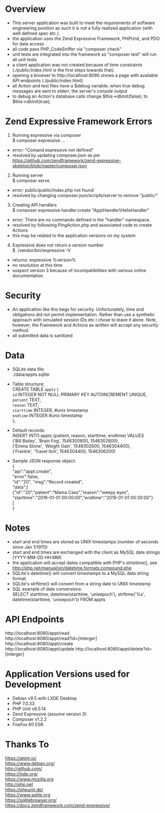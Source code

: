 Overview  
===  
- This server application was built to meet the requirements of software engineering position as such it is not a fully realized application (with well defined spec etc.).  
- the application uses the Zend Expressive Framework, PHPUnit, and PDO for data access
- all code pass PHP_CodeSniffer via "composer check"  
- unit tests are integrated into the framework so "composer test" will run all unit tests  
- a client application was not created because of time constraints (./public/index.html is the first steps towards that).  
- opening a browser to http://localhost:8080 shows a page with available API endpoints (./public/index.html)  
- all Action and test files have a $debug variable; when true debug messages are sent to stderr, the server's console output  
- to debug an Action's database calls change $this->dbInit(false); to $this->dbInit(true);  


Zend Expressive Framework Errors
====  
1. Running expressive via composer  
$ composer expressive ...  
- error: "Comand expressive not defined"  
- resolved by updating composer.json as per   https://github.com/zendframework/zend-expressive-skeleton/blob/master/composer.json  

2. Running server  
$ composer serve  
- error: public/public/index.php not found
- resolved by changing composer.json/scripts/server to remove "public/"  

3. Creating API handlers  
$ composer expressive handler:create "App\Handler\HelloHandler"  
- error: There are no commands defined in the "handler" namespace.
- resolved by followinig PingAction.php and associated code to create Actions  
- this may be related to the application versions on my system  

4. Expressive does not return a version number  
$ ./vendor/bin/expressive -V  

- returns: expressive %version%
- no resolution at this time  
- suspect version 3 because of incompatibilities with various online documentation  


Security  
===  
- An application like this begs for security.  Unfortunately, time and obligations did not permit implementation.  Rather than use a synthetic approach with simulated session IDs etc I chose to leave it alone.  Note, however, the Framework and Actions as written will accept any security method.  
- all submitted data is sanitized  


Data  
===  
- SQLite data file:  
	./data/appts.sqlite  

- Table structure:  
	CREATE TABLE `appts` (  
		`id`	INTEGER NOT NULL PRIMARY KEY AUTOINCREMENT UNIQUE,  
		`patient`	TEXT,  
		`reason`	TEXT,  
		`starttime`	INTEGER,		#unix timestamp  
		`endtime`	INTEGER				#unix timestamp  
	);  

- Default records:  
	INSERT INTO appts (patient, reason, starttime, endtime) VALUES  
     ('Bill Bailey', 'Brain Fog', 1546300800, 1546302600),  
     ('Emma Stone', 'Weight Gain', 1546302600, 1546304400),  
     ('Frankie', 'Travel Itch', 1546304400, 1546306200)  

- Sample JSON response object:  
	{  
		"api":"appt.create",  
		"error":false,  
		"id":"20",
		"msg":"Record created",  
		"data":[  
			{"id":"20","patient":"Mama Cass","reason":"weepy eyes",  
			"starttime":"2019-01-01 00:00:00","endtime":"2019-01-01 00:30:00"}  
		]  
}  

Notes
===
- start and end times are stored as UNIX timestamps (number of seconds since Jan 1/1970)  
- start and end times are exchanged with the client as MySQL date strings (YYYY-MM-DD HH:MM)  
- the application will accept dates compatible with PHP's strtotime(), see http://php.net/manual/en/datetime.formats.compound.php  
- SQLite's datetime() will convert timestamps to a MySQL data string format  
- SQLite's strftime() will convert from a string date to UNIX timestamp  
- SQL example of date conversions:  
SELECT starttime, datetime(starttime, 'unixepoch'), strftime('%s',	datetime(starttime, 'unixepoch')) FROM appts  


API Endpoints  
===  
http://localhost:8080/appt/read  
http://localhost:8080/appt/read?id=[interger]  
http://localhost:8080/appt/create  
http://localhost:8080/appt/update
http://localhost:8080/appt/delete?id=[interger]  


Application Versions used for Development  
===  
- Debian v9.5 with LXDE Desktop  
- PHP 7.0.33  
- PHP Unit v6.5.14  
- Zend Expressive (assume version 3)  
- Composer v1.2.2  
- FireFox 60 ESR  


Thanks To  
===  
https://atom.io/  
https://www.debian.org/  
http://github.com/  
https://lxde.org/  
https://www.mozilla.org  
http://php.net  
https://phpunit.de/  
https://www.sqlite.org  
https://sqlitebrowser.org/  
https://docs.zendframework.com/zend-expressive/  

